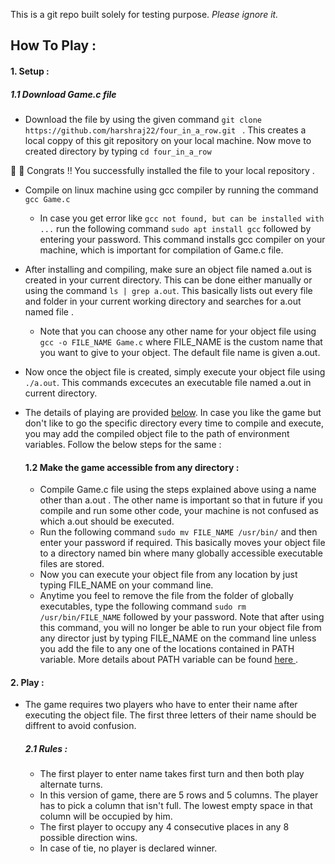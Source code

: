 This is a git repo built solely for testing purpose.
*Please ignore it.*

## How To Play : 

 #### 1. Setup :
  ##### 1.1 Download Game.c file 
  * Download the file by using the given command ```git clone https://github.com/harshraj22/four_in_a_row.git ``` . This creates a local coppy of this git repository on your local machine. Now move to created directory by typing ``` cd four_in_a_row ```
  
  :champagne: 🎉 Congrats !! You successfully installed the file to your local repository .
  
* Compile on linux machine using gcc compiler by running the command
```  gcc Game.c  ```
  * In case you get error like ```gcc not found, but can be installed with ...``` run the following command
  ```sudo apt install gcc```  followed by entering your password. This command installs gcc compiler on your machine, which is important for compilation of Game.c file.
* After installing and compiling, make sure an object file named a.out is created in your current directory. This can be done either manually or using the command ``` ls | grep a.out ```. This basically lists out every file and folder in your current working directory and searches for a.out named file .
   * Note that you can choose any other name for your object file using ``` gcc -o FILE_NAME Game.c``` where FILE_NAME is the custom name that you want to give to your object. The default file name is given a.out.
* Now once the object file is created, simply execute your object file using ```./a.out```. This commands excecutes an executable file named a.out in current directory.
* The details of playing are provided [below](####-2.-play-). In case you like the game but don't like to go the specific directory every time to compile and execute, you may add the compiled object file to the path of environment variables. Follow the below steps for the same : 
    
    #### 1.2 Make the game accessible from any directory :
    * Compile Game.c file using the steps explained above using a name other than a.out . The other name is important so that in future if you compile and run some other code, your machine is not confused as which a.out should be executed. 
    * Run the following command ```sudo mv FILE_NAME /usr/bin/``` and then enter your password if required. This basically moves your object file to a directory named bin where many globally accessible executable files are stored. 
    * Now you can execute your object file from any location by just typing FILE_NAME on your command line.
    * Anytime you feel to remove the file from the folder of globally executables, type the following command 
    ``` sudo rm /usr/bin/FILE_NAME ``` followed by your password. Note that after using this command, you will no longer be able to run your object file from any director just by typing FILE_NAME on the command line unless you add the file to any one of the locations contained in PATH variable. More details about PATH variable can be found [ here ]( https://stackoverflow.com/questions/37676849/where-is-path-variable-set-in-ubuntu ).
    
    
    
 #### 2. Play :
   * The game requires two players who have to enter their name after executing the object file. The first three letters of their name should be diffrent to avoid confusion.
     ##### 2.1 Rules :
        * The first player to enter name takes first turn and then both play alternate turns. 
        * In this version of game, there are 5 rows and 5 columns. The player has to pick a column that isn't full. The lowest empty space in that column will be occupied by him.
        * The first player to occupy any 4 consecutive places in any 8 possible direction wins. 
        * In case of tie, no player is declared winner.

